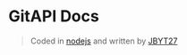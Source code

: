 # GitAPI Docs
> Coded in [nodejs](https://nodejs.org/en/) and written by [JBYT27](https://github.com/JBYT27)

